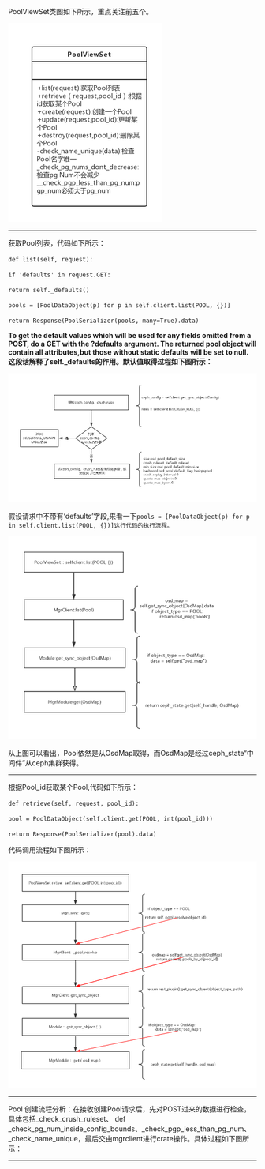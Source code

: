 PoolViewSet类图如下所示，重点关注前五个。

![](/assets/poolviewset.png)

---

获取Pool列表，代码如下所示：

`def list(self, request):`

`if 'defaults' in request.GET:`

`return self._defaults()`

`pools = [PoolDataObject(p) for p in self.client.list(POOL, {})]`

`return Response(PoolSerializer(pools, many=True).data)`

**To get the default values which will be used for any fields omitted from a POST, do a GET with the ?defaults argument.  The returned pool object will contain all attributes,but those without static defaults will be set to null. 这段话解释了self.\_defaults的作用。默认值取得过程如下图所示：**

![](/assets/poolrequest._defaults.png)

假设请求中不带有‘defaults’字段,来看一下`pools = [PoolDataObject(p) for p in self.client.list(POOL, {})]这行代码的执行流程。`

![](/assets/poolviewsetlist.png)

从上图可以看出，Pool依然是从OsdMap取得，而OsdMap是经过ceph\_state“中间件”从ceph集群获得。

---

根据Pool\_id获取某个Pool,代码如下所示：

`def retrieve(self, request, pool_id):`

`pool = PoolDataObject(self.client.get(POOL, int(pool_id)))`

`return Response(PoolSerializer(pool).data)`

代码调用流程如下图所示：

![](/assets/poolRetrive.png)

---

Pool 创建流程分析：在接收创建Pool请求后，先对POST过来的数据进行检查，具体包括\_check\_crush\_ruleset、    def \_check\_pg\_num\_inside\_config\_bounds、\_check\_pgp\_less\_than\_pg\_num、\_check\_name\_unique，最后交由mgrclient进行crate操作。具体过程如下图所示：

---------------------

